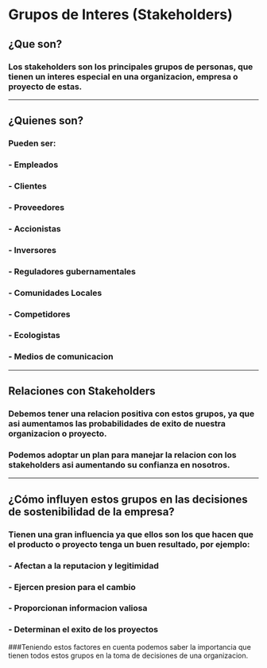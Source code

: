 # Grupos de Interes (Stakeholders)

## ¿Que son?
### Los stakeholders son los principales grupos de personas, que tienen un interes especial en una organizacion, empresa o proyecto de estas.
------------------------------------------------------
## ¿Quienes son?
### Pueden ser:
### - Empleados
### - Clientes
### - Proveedores
### - Accionistas
### - Inversores
### - Reguladores gubernamentales
### - Comunidades Locales
### - Competidores
### - Ecologistas
### - Medios de comunicacion
------------------------------------------------------
## Relaciones con Stakeholders
### Debemos tener una relacion positiva con estos grupos, ya que asi aumentamos las probabilidades de exito de nuestra organizacion o proyecto.
### Podemos adoptar un plan para manejar la relacion con los stakeholders asi aumentando su confianza en nosotros.
------------------------------------------------------
## ¿Cómo influyen estos grupos en las decisiones de sostenibilidad de la empresa?
### Tienen una gran influencia ya que ellos son los que hacen que el producto o proyecto tenga un buen resultado, por ejemplo:
### - Afectan a la reputacion y legitimidad
### - Ejercen presion para el cambio
### - Proporcionan informacion valiosa
### - Determinan el exito de los proyectos
###Teniendo estos factores en cuenta podemos saber la importancia que tienen todos estos grupos en la toma de decisiones de una organizacion.
